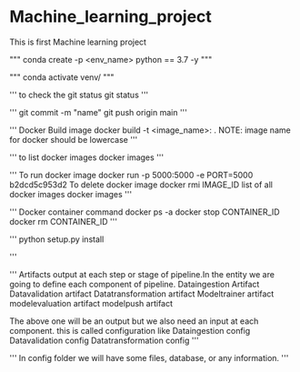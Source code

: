 # Machine_learning_project
This is first Machine learning project

"""
conda create -p <env_name> python == 3.7 -y
"""

"""
conda activate venv/
"""

'''
to check the git status
git status
'''

'''
git commit -m "name"
git push origin main
'''

'''
Docker Build image
docker build -t <image_name>:<tagname> .
NOTE: image name for docker should be lowercase
'''


'''
to list docker images
docker images
'''

'''
To run docker image
docker run -p 5000:5000 -e PORT=5000 b2dcd5c953d2
To delete docker image
docker rmi IMAGE_ID
list of all docker images
docker images
'''

'''
Docker container command
docker ps -a 
docker stop CONTAINER_ID
docker rm CONTAINER_ID
'''

'''
python setup.py install

'''

'''
Artifacts output at each  step or stage of pipeline.In the entity we are going to define each component of pipeline.
Dataingestion Artifact
Datavalidation artifact
Datatransformation artifact
Modeltrainer artifact
modelevaluation artifact
modelpush artifact

The above one will be an output but we also need an input at each component. this is called configuration like
Dataingestion config
Datavalidation config
Datatransformation config
'''

'''
In config folder we will have some files, database, or any information.
'''